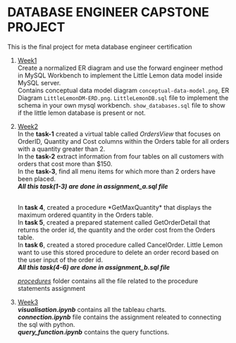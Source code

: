 # DATABASE ENGINEER CAPSTONE PROJECT
This is the final project for meta database engineer certification

1. <a href='week-1'>Week1</a>
    <Br> Create a normalized ER diagram and use the forward engineer method in MySQL Workbench to implement the Little Lemon data model inside MySQL server.<br>
    Contains conceptual data model diagram ```conceptual-data-model.png```, ER Diagram ```LittleLemonDM-ERD.png```.
    ```LittleLemonDB.sql``` file to implement the schema in your own mysql workbench.
    ```show_databases.sql``` file to show if the little lemon database is present or not.


2. <a href='week-2'>Week2</a>
    <br> In the __task-1__ created a virtual table called *OrdersView* that focuses on OrderID, Quantity and Cost columns within the Orders table for all orders with a quantity greater than 2.<br>
    In the __task-2__ extract information from four tables on all customers with orders that cost more than $150.<br>
    In the __task-3__, find all menu items for which more than 2 orders have been placed.<br>
    *__All this task(1-3) are done in assignment_a.sql file__*

    <br>
    In <b>task 4</b>, created a procedure *GetMaxQuantity* that displays the maximum ordered quantity in the Orders table.<br>
    In <b>task 5</b>, created a prepared statement called GetOrderDetail that returns the order id, the quantity and the order cost from the Orders table. <br>
    In <b>task 6</b>, created a stored procedure called CancelOrder. Little Lemon want to use this stored procedure to delete an order record based on the user input of the order id.<Br>
    <i><b>All this task(4-6) are done in assignment_b.sql file</i></b>

    <a href='week-2/procedures'><i>procedures</i></a> folder contains all the file related to the procedure statements assignment

3. <a href='week-3'>Week3</a><br>
    <b><i>visualisation.ipynb</i></b> contains all the tableau charts.<br>
    <b><i>connection.ipynb</i></b> file contains the assignment releated to connecting the sql with python.<br>
    <b><i>query_function.ipynb</i></b> contains the query functions.

